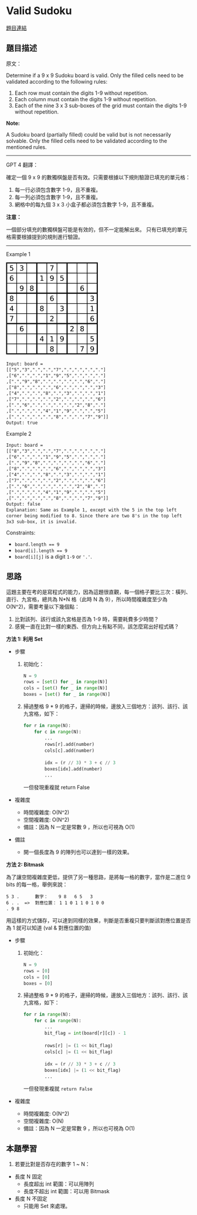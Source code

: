 # Valid Sudoku
[題目連結](https://leetcode.com/problems/valid-sudoku/)

## 題目描述
原文：

Determine if a 9 x 9 Sudoku board is valid. Only the filled cells need to be validated according to the following rules:

1. Each row must contain the digits 1-9 without repetition.
2. Each column must contain the digits 1-9 without repetition.
3. Each of the nine 3 x 3 sub-boxes of the grid must contain the digits 1-9 without repetition.

**Note:**

A Sudoku board (partially filled) could be valid but is not necessarily solvable.
Only the filled cells need to be validated according to the mentioned rules.

----

GPT 4 翻譯：

確定一個 9 x 9 的數獨棋盤是否有效。只需要根據以下規則驗證已填充的單元格：

1. 每一行必須包含數字 1-9，且不重複。
2. 每一列必須包含數字 1-9，且不重複。
3. 網格中的每九個 3 x 3 小盒子都必須包含數字 1-9，且不重複。

**注意：**

一個部分填充的數獨棋盤可能是有效的，但不一定能解出來。
只有已填充的單元格需要根據提到的規則進行驗證。

----

Example 1

![Example 1](example1.png)

```
Input: board = 
[["5","3",".",".","7",".",".",".","."]
,["6",".",".","1","9","5",".",".","."]
,[".","9","8",".",".",".",".","6","."]
,["8",".",".",".","6",".",".",".","3"]
,["4",".",".","8",".","3",".",".","1"]
,["7",".",".",".","2",".",".",".","6"]
,[".","6",".",".",".",".","2","8","."]
,[".",".",".","4","1","9",".",".","5"]
,[".",".",".",".","8",".",".","7","9"]]
Output: true
```

Example 2
```
Input: board = 
[["8","3",".",".","7",".",".",".","."]
,["6",".",".","1","9","5",".",".","."]
,[".","9","8",".",".",".",".","6","."]
,["8",".",".",".","6",".",".",".","3"]
,["4",".",".","8",".","3",".",".","1"]
,["7",".",".",".","2",".",".",".","6"]
,[".","6",".",".",".",".","2","8","."]
,[".",".",".","4","1","9",".",".","5"]
,[".",".",".",".","8",".",".","7","9"]]
Output: false
Explanation: Same as Example 1, except with the 5 in the top left corner being modified to 8. Since there are two 8's in the top left 3x3 sub-box, it is invalid.

```

Constraints:

* `board.length == 9`
* `board[i].length == 9`
* `board[i][j]` is a digit `1-9` or `'.'`.


## 思路

這題主要在考的是寫程式的能力，因為這題很直觀，每一個格子要比三次：橫列、直行、九宮格，總共為 N*N 格（此時 N 為 9），所以時間複雜度至少為 O(N^2)，需要考量以下幾個點：
1. 比對該列、該行或該九宮格是否為 1-9 時，需要耗費多少時間？
2. 感覺一直在比對一樣的東西、但方向上有點不同，該怎麼寫出好程式碼？


**方法 1: 利用 Set**

* 步驟
    1. 初始化：
        ```python
        N = 9
        rows = [set() for _ in range(N)]
        cols = [set() for _ in range(N)]
        boxes = [set() for _ in range(N)]
        ```

    2. 掃過整格 9 * 9 的格子，邊掃的時候，邊放入三個地方：該列、該行、該九宮格，如下：
        ```python
        for r in range(N):
            for c in range(N):
                ...
                rows[r].add(number)
                cols[c].add(number)

                idx = (r // 3) * 3 + c // 3
                boxes[idx].add(number)
                ...
        ```
        一但發現重複就 return False

* 複雜度
    * 時間複雜度: O(N^2)   
    * 空間複雜度: O(N^2)
    * 備註：因為 N 一定是常數 9 ，所以也可視為 O(1)

* 備註
    * 開一個長度為 9 的陣列也可以達到一樣的效果。

**方法 2: Bitmask**

為了讓空間複雜度更低，提供了另一種思路，是將每一格的數字，當作是二進位 9 bits 的每一格，舉例來說：
```
5 3 .      數字：    9 8   6 5   3 
6 . .  =>  對應位置： 1 1 0 1 1 0 1 0 0
. 9 8
```
用這樣的方式儲存，可以達到同樣的效果，判斷是否重複只要判斷該對應位置是否為 1 就可以知道 (val & 對應位置的值)

* 步驟
    1. 初始化：
        ```python
        N = 9
        rows = [0]
        cols = [0]
        boxes = [0]
        ```
    2. 掃過整格 9 * 9 的格子，邊掃的時候，邊放入三個地方：該列、該行、該九宮格，如下：
        ```python
        for r in range(N):
            for c in range(N):
                ...
                bit_flag = int(board[r][c]) - 1

                rows[r] |= (1 << bit_flag)
                cols[c] |= (1 << bit_flag)

                idx = (r // 3) * 3 + c // 3
                boxes[idx] |= (1 << bit_flag)
                ...
        ```
        一但發現重複就 `return False`

* 複雜度
    * 時間複雜度: O(N^2)
    * 空間複雜度: O(N)
    * 備註：因為 N 一定是常數 9 ，所以也可視為 O(1)


## 本題學習

1. 若要比對是否存在的數字 1 ~ N：
* 長度 N 固定
    * 長度超出 int 範圍：可以用陣列
    * 長度不超出 int 範圍：可以用 Bitmask
* 長度 N 不固定
    * 只能用 Set 來處理。